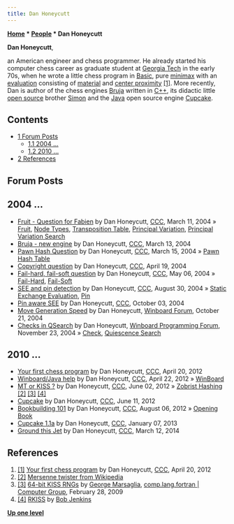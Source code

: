 ```yaml
---
title: Dan Honeycutt
---
```

**[Home](Home "Home") * [People](People "People") * Dan Honeycutt**

**Dan Honeycutt**,

an American engineer and chess programmer.
He already started his computer chess career as graduate student at [Georgia Tech](Georgia_Institute_of_Technology "Georgia Institute of Technology") in the early 70s,
when he wrote a little chess program in [Basic](Basic "Basic"), pure [minimax](Minimax "Minimax") with an [evaluation](Evaluation "Evaluation") consisting of [material](Material "Material") and [center proximity](Center_Distance "Center Distance") <a id="cite-note-1" href="#cite-ref-1">[1]</a>.
More recently, Dan is author of the chess engines [Bruja](Bruja "Bruja") written in [C++](Cpp "Cpp"), its didactic little [open source](Category:Open_Source "Category:Open Source") brother [Simon](Simon "Simon") and the [Java](Java "Java") open source engine [Cupcake](Cupcake "Cupcake").

## Contents

- [1 Forum Posts](#forum-posts)
  - [1.1 2004 ...](#2004-...)
  - [1.2 2010 ...](#2010-...)
- [2 References](#references)

## Forum Posts

## 2004 ...

- [Fruit - Question for Fabien](https://www.stmintz.com/ccc/index.php?id=354012) by Dan Honeycutt, [CCC](CCC "CCC"), March 11, 2004 » [Fruit](Fruit "Fruit"), [Node Types](Node_Types "Node Types"), [Transposition Table](Transposition_Table "Transposition Table"), [Principal Variation](Principal_Variation "Principal Variation"), [Principal Variation Search](Principal_Variation_Search "Principal Variation Search")
- [Bruja - new engine](https://www.stmintz.com/ccc/index.php?id=354429) by Dan Honeycutt, [CCC](CCC "CCC"), March 13, 2004
- [Pawn Hash Question](https://www.stmintz.com/ccc/index.php?id=354696) by Dan Honeycutt, [CCC](CCC "CCC"), March 15, 2004 » [Pawn Hash Table](Pawn_Hash_Table "Pawn Hash Table")
- [Copyright question](https://www.stmintz.com/ccc/index.php?id=360684) by Dan Honeycutt, [CCC](CCC "CCC"), April 19, 2004
- [Fail-hard, fail-soft question](https://www.stmintz.com/ccc/index.php?id=363710) by Dan Honeycutt, [CCC](CCC "CCC"), May 06, 2004 » [Fail-Hard](Fail-Hard "Fail-Hard"), [Fail-Soft](Fail-Soft "Fail-Soft")
- [SEE and pin detection](https://www.stmintz.com/ccc/index.php?id=385126) by Dan Honeycutt, [CCC](CCC "CCC"), August 30, 2004 » [Static Exchange Evaluation](Static_Exchange_Evaluation "Static Exchange Evaluation"), [Pin](Pin "Pin")
- [Pin aware SEE](https://www.stmintz.com/ccc/index.php?id=390108) by Dan Honeycutt, [CCC](CCC "CCC"), October 03, 2004
- [Move Generation Speed](http://www.open-aurec.com/wbforum/viewtopic.php?f=4&t=331) by Dan Honeycutt, [Winboard Forum](Computer_Chess_Forums "Computer Chess Forums"), October 21, 2004
- [Checks in QSearch](http://www.open-aurec.com/wbforum/viewtopic.php?f=4&t=702&p=2642) by Dan Honeycutt, [Winboard Programming Forum](Computer_Chess_Forums "Computer Chess Forums"), November 23, 2004 » [Check](Check "Check"), [Quiescence Search](Quiescence_Search "Quiescence Search")

## 2010 ...

- [Your first chess program](http://www.talkchess.com/forum/viewtopic.php?t=43381) by Dan Honeycutt, [CCC](CCC "CCC"), April 20, 2012
- [Winboard/Java help](http://www.talkchess.com/forum/viewtopic.php?t=43411) by Dan Honeycutt, [CCC](CCC "CCC"), April 22, 2012 » [WinBoard](WinBoard "WinBoard")
- [MT or KISS ?](http://www.talkchess.com/forum/viewtopic.php?t=43910) by Dan Honeycutt, [CCC](CCC "CCC"), June 02, 2012 » [Zobrist Hashing](Zobrist_Hashing "Zobrist Hashing") <a id="cite-note-2" href="#cite-ref-2">[2]</a> <a id="cite-note-3" href="#cite-ref-3">[3]</a> <a id="cite-note-4" href="#cite-ref-4">[4]</a>
- [Cupcake](http://www.talkchess.com/forum/viewtopic.php?t=44023) by Dan Honeycutt, [CCC](CCC "CCC"), June 11, 2012
- [Bookbuilding 101](http://www.talkchess.com/forum/viewtopic.php?t=44705) by Dan Honeycutt, [CCC](CCC "CCC"), August 06, 2012 » [Opening Book](Opening_Book "Opening Book")
- [Cupcake 1.1a](http://www.talkchess.com/forum/viewtopic.php?t=46794) by Dan Honeycutt, [CCC](CCC "CCC"), January 07, 2013
- [Ground this Jet](http://www.talkchess.com/forum/viewtopic.php?t=51576) by Dan Honeycutt, [CCC](CCC "CCC"), March 12, 2014

## References

1. <a id="cite-ref-1" href="#cite-note-1">[1]</a> [Your first chess program](http://www.talkchess.com/forum/viewtopic.php?t=43381) by Dan Honeycutt, [CCC](CCC "CCC"), April 20, 2012
1. <a id="cite-ref-2" href="#cite-note-2">[2]</a> [Mersenne twister from Wikipedia](https://en.wikipedia.org/wiki/Mersenne_twister)
1. <a id="cite-ref-3" href="#cite-note-3">[3]</a> [64-bit KISS RNGs](http://compgroups.net/comp.lang.fortran/64-bit-kiss-rngs/601519) by [George Marsaglia](Mathematician#GMarsaglia "Mathematician"), [comp.lang.fortran | Computer Group](http://compgroups.net/comp.lang.fortran/), February 28, 2009
1. <a id="cite-ref-4" href="#cite-note-4">[4]</a> [RKISS](Bob_Jenkins#RKISS "Bob Jenkins") by [Bob Jenkins](Bob_Jenkins "Bob Jenkins")

**[Up one level](People "People")**

